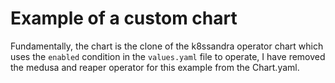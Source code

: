 # Example of a custom chart
Fundamentally, the chart is the clone of the k8ssandra operator chart which uses the `enabled` condition in the
`values.yaml` file to operate, I have removed the medusa and reaper operator for this example from the Chart.yaml.
